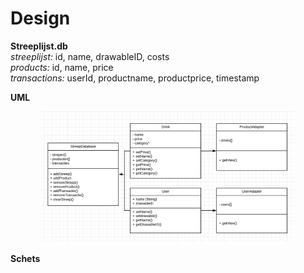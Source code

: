 # Design


**Streeplijst.db**  
*streeplijst:* id, name, drawableID, costs  
*products:* id, name, price  
*transactions:* userId, productname, productprice, timestamp  

**UML**
<p align="center">
     <img src="https://github.com/AnneHS/Streeplijst/blob/master/app/doc/uml2.PNG" height="80%" width="80%"/>
</p>

**Schets**
